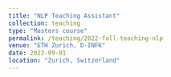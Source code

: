 ```yaml
---
title: "NLP Teaching Assistant"
collection: teaching
type: "Masters course"
permalink: /teaching/2022-fall-teaching-nlp
venue: "ETH Zurich, D-INFK"
date: 2022-09-01
location: "Zurich, Switzerland"
---
```

